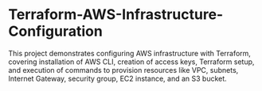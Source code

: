 # Terraform-AWS-Infrastructure-Configuration
This project demonstrates configuring AWS infrastructure with Terraform, covering installation of AWS CLI, creation of access keys, Terraform setup, and execution of commands to provision resources like VPC, subnets, Internet Gateway, security group, EC2 instance, and an S3 bucket.
